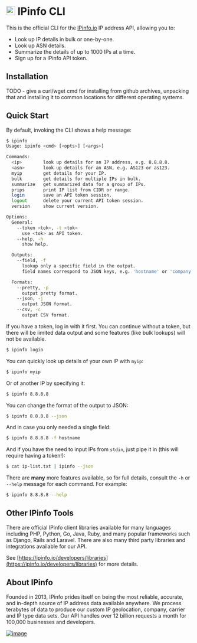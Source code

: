 # [<img src="https://ipinfo.io/static/ipinfo-small.svg" alt="IPinfo" width="24"/>](https://ipinfo.io/) IPinfo CLI

This is the official CLI for the [IPinfo.io](https://ipinfo.io) IP address API,
allowing you to:

- Look up IP details in bulk or one-by-one.
- Look up ASN details.
- Summarize the details of up to 1000 IPs at a time.
- Sign up for a IPinfo API token.

## Installation

TODO - give a curl/wget cmd for installing from github archives, unpacking that
and installing it to common locations for different operating systems.

## Quick Start

By default, invoking the CLI shows a help message:

```bash
$ ipinfo
Usage: ipinfo <cmd> [<opts>] [<args>]

Commands:
  <ip>        look up details for an IP address, e.g. 8.8.8.8.
  <asn>       look up details for an ASN, e.g. AS123 or as123.
  myip        get details for your IP.
  bulk        get details for multiple IPs in bulk.
  summarize   get summarized data for a group of IPs.
  prips       print IP list from CIDR or range.
  login       save an API token session.
  logout      delete your current API token session.
  version     show current version.

Options:
  General:
    --token <tok>, -t <tok>
      use <tok> as API token.
    --help, -h
      show help.

  Outputs:
    --field, -f
      lookup only a specific field in the output.
      field names correspond to JSON keys, e.g. 'hostname' or 'company.type'.

  Formats:
    --pretty, -p
      output pretty format.
    --json, -j
      output JSON format.
    --csv, -c
      output CSV format.
```

If you have a token, log in with it first. You can continue without a token,
but there will be limited data output and some features (like bulk lookups)
will not be available.

```bash
$ ipinfo login
```

You can quickly look up details of your own IP with `myip`:

```bash
$ ipinfo myip
```

Or of another IP by specifying it:

```bash
$ ipinfo 8.8.8.8
```

You can change the format of the output to JSON:

```bash
$ ipinfo 8.8.8.8 --json
```

And in case you only needed a single field:

```bash
$ ipinfo 8.8.8.8 -f hostname
```

And if you have the need to input IPs from `stdin`, just pipe it in (this will
require having a token!):

```bash
$ cat ip-list.txt | ipinfo --json
```

There are **many** more features available, so for full details, consult the
`-h` or `--help` message for each command. For example:

```bash
$ ipinfo 8.8.8.8 --help
```

## Other IPinfo Tools

There are official IPinfo client libraries available for many languages including PHP, Python, Go, Java, Ruby, and many popular frameworks such as Django, Rails and Laravel. There are also many third party libraries and integrations available for our API.

See [https://ipinfo.io/developers/libraries](https://ipinfo.io/developers/libraries) for more details.

## About IPinfo

Founded in 2013, IPinfo prides itself on being the most reliable, accurate, and in-depth source of IP address data available anywhere. We process terabytes of data to produce our custom IP geolocation, company, carrier and IP type data sets. Our API handles over 12 billion requests a month for 100,000 businesses and developers.

[![image](https://avatars3.githubusercontent.com/u/15721521?s=128&u=7bb7dde5c4991335fb234e68a30971944abc6bf3&v=4)](https://ipinfo.io/)
